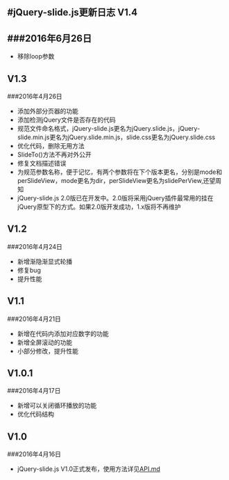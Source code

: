 #jQuery-slide.js更新日志
V1.4
---
###2016年6月26日
- 
- 移除loop参数

V1.3
---
###2016年4月26日
- 添加外部分页器的功能
- 添加检测jQuery文件是否存在的代码
- 规范文件命名格式，jQuery-slide.js更名为jQuery.slide.js，jQuery-slide.min.js更名为jQuery.slide.min.js，slide.css更名为jQuery.slide.css
- 优化代码，删除无用方法
- SlideTo()方法不再对外公开
- 修复文档描述错误
- 为规范参数名称，便于记忆，有两个参数将在下个版本更名，分别是mode和perSlideView，mode更名为dir，perSlideView更名为slidePerView,还望周知
- jQuery-slide.js 2.0版已在开发中。2.0版将采用jQuery插件最常用的挂在jQuery原型下的方式。如果2.0版开发成功，1.x版将不再维护

V1.2
---
###2016年4月24日
- 新增渐隐渐显式轮播
- 修复bug
- 提升性能

V1.1
---
###2016年4月21日
- 新增在代码内添加对应数字的功能
- 新增全屏滚动的功能
- 小部分修改，提升性能

V1.0.1
---
###2016年4月17日
- 新增可以关闭循环播放的功能
- 优化代码结构

V1.0
---
###2016年4月16日
- jQuery-slide.js V1.0正式发布，使用方法详见[API.md](https://github.com/linzb93/slide/blob/master/API.md)
